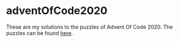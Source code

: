 # adventOfCode2020

These are my solutions to the puzzles of Advent Of Code 2020.
The puzzles can be found <a href="https://adventofcode.com/2020">here</a>.
